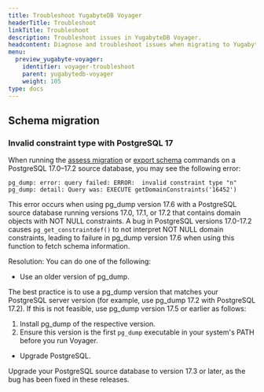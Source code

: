 ```yaml
---
title: Troubleshoot YugabyteDB Voyager
headerTitle: Troubleshoot
linkTitle: Troubleshoot
description: Troubleshoot issues in YugabyteDB Voyager.
headcontent: Diagnose and troubleshoot issues when migrating to YugabyteDB using YugabyteDB Voyager
menu:
  preview_yugabyte-voyager:
    identifier: voyager-troubleshoot
    parent: yugabytedb-voyager
    weight: 105
type: docs
---
```


## Schema migration

### Invalid constraint type with PostgreSQL 17

When running the [assess migration](../reference/assess-migration/#assess-migration) or [export schema](../reference/schema-migration/export-schema/) commands on a PostgreSQL 17.0–17.2 source database, you may see the following error:

```output
pg_dump: error: query failed: ERROR:  invalid constraint type "n"
pg_dump: detail: Query was: EXECUTE getDomainConstraints('16452')
```

This error occurs when using pg_dump version 17.6 with a PostgreSQL source database running versions 17.0, 17.1, or 17.2 that contains domain objects with NOT NULL constraints.
A bug in PostgreSQL versions 17.0-17.2 causes `pg_get_constraintdef()` to not interpret NOT NULL domain constraints, leading to failure in pg_dump version 17.6 when using this function to fetch schema information.

Resolution: You can do one of the following:

- Use an older version of pg_dump.

The best practice is to use a pg_dump version that matches your PostgreSQL server version (for example, use pg_dump 17.2 with PostgreSQL 17.2). If this is not feasible, use pg_dump version 17.5 or earlier as follows:

  1. Install pg_dump of the respective version.
  1. Ensure this version is the first `pg_dump` executable in your system's PATH before you run Voyager.

- Upgrade PostgreSQL.

Upgrade your PostgreSQL source database to version 17.3 or later, as the bug has been fixed in these releases.
